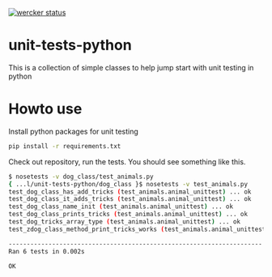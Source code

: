 [![wercker status](https://app.wercker.com/status/b80f6cddf82da326f7efeddeb44c9067/s/master "wercker status")](https://app.wercker.com/project/bykey/b80f6cddf82da326f7efeddeb44c9067)

# unit-tests-python

This is a collection of simple classes to help jump start with unit testing in python

# Howto use

Install python packages for unit testing
```bash
pip install -r requirements.txt
```

Check out repository, run the tests. You should see something like this.

```bash
$ nosetests -v dog_class/test_animals.py
{ ...l/unit-tests-python/dog_class }$ nosetests -v test_animals.py
test_dog_class_has_add_tricks (test_animals.animal_unittest) ... ok
test_dog_class_it_adds_tricks (test_animals.animal_unittest) ... ok
test_dog_class_name_init (test_animals.animal_unittest) ... ok
test_dog_class_prints_tricks (test_animals.animal_unittest) ... ok
test_dog_tricks_array_type (test_animals.animal_unittest) ... ok
test_zdog_class_method_print_tricks_works (test_animals.animal_unittest) ... ok

----------------------------------------------------------------------
Ran 6 tests in 0.002s

OK
```
